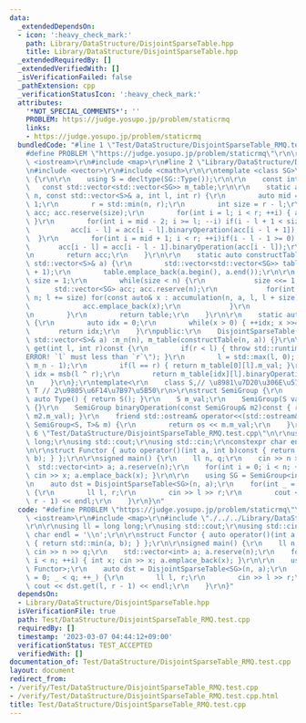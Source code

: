```yaml
---
data:
  _extendedDependsOn:
  - icon: ':heavy_check_mark:'
    path: Library/DataStructure/DisjointSparseTable.hpp
    title: Library/DataStructure/DisjointSparseTable.hpp
  _extendedRequiredBy: []
  _extendedVerifiedWith: []
  _isVerificationFailed: false
  _pathExtension: cpp
  _verificationStatusIcon: ':heavy_check_mark:'
  attributes:
    '*NOT_SPECIAL_COMMENTS*': ''
    PROBLEM: https://judge.yosupo.jp/problem/staticrmq
    links:
    - https://judge.yosupo.jp/problem/staticrmq
  bundledCode: "#line 1 \"Test/DataStructure/DisjointSparseTable_RMQ.test.cpp\"\n\
    #define PROBLEM \"https://judge.yosupo.jp/problem/staticrmq\"\r\n\r\n#include\
    \ <iostream>\r\n#include <map>\r\n#line 2 \"Library/DataStructure/DisjointSparseTable.hpp\"\
    \n#include <vector>\r\n#include <cmath>\r\n\r\ntemplate <class SG>\r\nclass DisjointSparseTable\
    \ {\r\n\r\n    using S = decltype(SG::Type());\r\n\r\n    const int m_n;\r\n \
    \   const std::vector<std::vector<SG>> m_table;\r\n\r\n    static auto accumulation(int\
    \ n, const std::vector<S>& a, int l, int r) {\r\n        auto mid = (r + l) >>\
    \ 1;\r\n        r = std::min(n, r);\r\n        int size = r - l;\r\n        std::vector<SG>\
    \ acc; acc.reserve(size);\r\n        for(int i = l; i < r; ++i) { acc.emplace_back(a[i]);\
    \ }\r\n        for(int i = mid - 2; i >= l; --i) if(i - l + 1 < size) {\r\n  \
    \          acc[i - l] = acc[i - l].binaryOperation(acc[i - l + 1]);\r\n      \
    \  }\r\n        for(int i = mid + 1; i < r; ++i)if(i - l - 1 >= 0) {\r\n     \
    \       acc[i - l] = acc[i - l - 1].binaryOperation(acc[i - l]);\r\n        }\r\
    \n        return acc;\r\n    }\r\n\r\n    static auto constructTable(int n, const\
    \ std::vector<S>& a) {\r\n        std::vector<std::vector<SG>> table; table.reserve(std::log2(n)\
    \ + 1);\r\n        table.emplace_back(a.begin(), a.end());\r\n\r\n        auto\
    \ size = 1;\r\n        while(size < n) {\r\n            size <<= 1;\r\n      \
    \      std::vector<SG> acc; acc.reserve(n);\r\n            for(int l = 0; l <\
    \ n; l += size) for(const auto& x : accumulation(n, a, l, l + size)) {\r\n   \
    \             acc.emplace_back(x);\r\n            }\r\n            table.emplace_back(acc);\r\
    \n        }\r\n        return table;\r\n    }\r\n\r\n    static auto msb(int x)\
    \ {\r\n        auto idx = 0;\r\n        while(x > 0) { ++idx; x >>= 1; }\r\n \
    \       return idx;\r\n    }\r\npublic:\r\n    DisjointSparseTable(int n, const\
    \ std::vector<S>& a) :m_n(n), m_table(constructTable(n, a)) {}\r\n\r\n    auto\
    \ get(int l, int r)const {\r\n        if(r < l) { throw std::runtime_error(\"\
    ERROR! `l` must less than `r`\"); }\r\n        l = std::max(l, 0); r = std::min(r,\
    \ m_n - 1);\r\n        if(l == r) { return m_table[0][l].m_val; }\r\n        auto\
    \ idx = msb(l ^ r);\r\n        return m_table[idx][l].binaryOperation(m_table[idx][r]).m_val;\r\
    \n    }\r\n};\r\ntemplate<\r\n    class S,// \u8981\u7D20\u306E\u578B\r\n    class\
    \ T // 2\u9805\u6F14\u7B97\u5B50\r\n>\r\nstruct SemiGroup {\r\n    static inline\
    \ auto Type() { return S(); }\r\n    S m_val;\r\n    SemiGroup(S val) :m_val(val)\
    \ {}\r\n    SemiGroup binaryOperation(const SemiGroup& m2)const { return T()(m_val,\
    \ m2.m_val); }\r\n    friend std::ostream& operator<<(std::ostream& os, const\
    \ SemiGroup<S, T>& m) {\r\n        return os << m.m_val;\r\n    }\r\n};\n#line\
    \ 6 \"Test/DataStructure/DisjointSparseTable_RMQ.test.cpp\"\n\r\nusing ll = long\
    \ long;\r\nusing std::cout;\r\nusing std::cin;\r\nconstexpr char endl = '\\n';\r\
    \n\r\nstruct Functor { auto operator()(int a, int b)const { return std::min(a,\
    \ b); } };\r\n\r\nsigned main() {\r\n    ll n, q;\r\n    cin >> n >> q;\r\n  \
    \  std::vector<int> a; a.reserve(n);\r\n    for(int i = 0; i < n; ++i) { int x;\
    \ cin >> x; a.emplace_back(x); }\r\n\r\n    using SG = SemiGroup<int, Functor>;\r\
    \n    auto dst = DisjointSparseTable<SG>(n, a);\r\n    for(int _ = 0; _ < q; ++_)\
    \ {\r\n        ll l, r;\r\n        cin >> l >> r;\r\n        cout << dst.get(l,\
    \ r - 1) << endl;\r\n    }\r\n}\n"
  code: "#define PROBLEM \"https://judge.yosupo.jp/problem/staticrmq\"\r\n\r\n#include\
    \ <iostream>\r\n#include <map>\r\n#include \"./../../Library/DataStructure/DisjointSparseTable.hpp\"\
    \r\n\r\nusing ll = long long;\r\nusing std::cout;\r\nusing std::cin;\r\nconstexpr\
    \ char endl = '\\n';\r\n\r\nstruct Functor { auto operator()(int a, int b)const\
    \ { return std::min(a, b); } };\r\n\r\nsigned main() {\r\n    ll n, q;\r\n   \
    \ cin >> n >> q;\r\n    std::vector<int> a; a.reserve(n);\r\n    for(int i = 0;\
    \ i < n; ++i) { int x; cin >> x; a.emplace_back(x); }\r\n\r\n    using SG = SemiGroup<int,\
    \ Functor>;\r\n    auto dst = DisjointSparseTable<SG>(n, a);\r\n    for(int _\
    \ = 0; _ < q; ++_) {\r\n        ll l, r;\r\n        cin >> l >> r;\r\n       \
    \ cout << dst.get(l, r - 1) << endl;\r\n    }\r\n}"
  dependsOn:
  - Library/DataStructure/DisjointSparseTable.hpp
  isVerificationFile: true
  path: Test/DataStructure/DisjointSparseTable_RMQ.test.cpp
  requiredBy: []
  timestamp: '2023-03-07 04:44:12+09:00'
  verificationStatus: TEST_ACCEPTED
  verifiedWith: []
documentation_of: Test/DataStructure/DisjointSparseTable_RMQ.test.cpp
layout: document
redirect_from:
- /verify/Test/DataStructure/DisjointSparseTable_RMQ.test.cpp
- /verify/Test/DataStructure/DisjointSparseTable_RMQ.test.cpp.html
title: Test/DataStructure/DisjointSparseTable_RMQ.test.cpp
---
```

